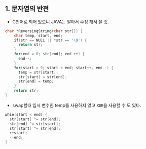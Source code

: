 
## 1. 문자열의 반전
- C언어로 되어 있으니 JAVA는 알아서 수정 해서 쓸 것.
```c++
char *ReversingString(char str[]) {
    char temp, start, end;
    if(str == NULL || *str == '\0') {
      return str;
    }
    for(end = 0; str[end]; end ++) {
      end--;
    }
    for(start = 0; start < end; start++, end--) {
      temp = str[start];
      str[start] = str[end];
      str[end] = temp;
    }
    return str;
}
```
- swap할때 임시 변수인 temp를 사용하지 않고 `XOR`을 사용할 수 도 있다. 
```c++
whie(start < end) {
  str[start] ^= str[end];
  str[end] ^= str[start];
  str[start] ^= str[end];
  ++start;
  --end;
}

``` 

